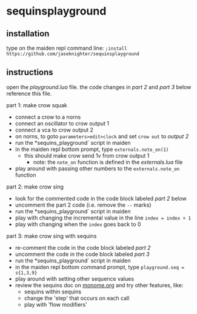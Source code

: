 # sequinsplayground
 
## installation
type on the maiden repl command line: `;install https://github.com/jaseknighter/sequinsplayground`

## instructions
open the *playground.lua* file. the code changes in *part 2* and *part 3* below reference this file.

part 1: make crow squak
* connect a crow to a norns
* connect an oscillator to crow output 1
* connect a vca to crow output 2
* on norns, to goto `parameters>edit>clock` and set `crow out` to *output 2*
* run the *sequins_playground` script in maiden
* in the maiden repl bottom prompt, type `externals.note_on(1)`
  * this should make crow send 1v from crow output 1
    * note: the `note_on` function is defined in the *externals.lua* file
* play around with passing other numbers to the `externals.note_on` function

 part 2: make crow sing
* look for the commented code in the code block labeled *part 2* below
* uncomment the part 2 code (i.e. remove the `--` marks)
* run the *sequins_playground` script in maiden
* play with changing the incremental value in the line `index = index + 1`
* play with changing when the `index` goes back to 0 

 part 3: make crow sing with sequins
* re-comment the code in the code block labeled *part 2* 
* uncomment the code in the code block labeled *part 3* 
* run the *sequins_playground` script in maiden
* in the maiden repl bottom command prompt, type `playground.seq = s{1,3,9}`
* play around with setting other sequence values
* review the sequins doc on [monome.org](https://monome.org/docs/crow/reference/#sequins) and try other features, like:
  * sequins within sequins
  * change the 'step' that occurs on each call
  * play with 'flow modifiers'